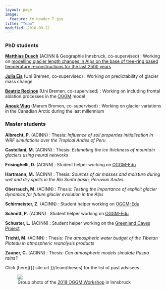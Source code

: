 ```yaml
---
layout: page
image:
  feature: fm-header-7.jpg
title: "Team"
modified: 2018-09-22
---
```


### PhD students

<b><u> <a href="http://acinn.uibk.ac.at/persons/matthias_dusch">Matthias Dusch</a></u></b> (ACINN & Geographie Innsbruck, co-supervised)
: Working on [modelling glacier length changes in Alps on the base of tree-ring based temperature reconstructions for the last 2500 years](http://acinn.uibk.ac.at/research/ice-and-climate/projects/glacier-length)

<b><u> <a href="https://www.google.com/url?sa=t&rct=j&q=&esrc=s&source=web&cd=11&ved=2ahUKEwjd5vat3M7dAhUCtIsKHYIIC40QFjAKegQIBBAB&url=https%3A%2F%2Fwww.geographie.uni-bremen.de%2Findex.php%3Foption%3Dcom_jresearch%26view%3Dmember%26task%3Dshow%26id%3D81&usg=AOvVaw1Y9ciN7wx4RrZ89nv0XAOM">Julia Eis</a></u></b> (Uni Bremen, co-supervised)
: Working on predictability of glacier mass change

<b><u> <a href="https://www.researchgate.net/profile/Beatriz_Recinos">Beatriz Recinos</a></u></b> (Uni Bremen, co-supervised)
: Working on including frontal ablation processes in the [OGGM](http://oggm.org) model

<b><u> <a href="https://www.marum.de/en/Anouk-Vlug.html">Anouk Vlug</a></u></b> (Marum Bremen, co-supervised)
: Working on glacier variations in the Canadian Arctic during the last millennium


### Master students

**Albrecht, P.** (ACINN)
: Thesis: *Influence of soil properties initialisation in WRF simulations over the Tropical Andes of Peru*

**Castellani, M.** (ACINN)
: Thesis: *Estimating the ice thickness of mountain glaciers using neural networks*

**Frisinghelli, D.** (ACINN)
: Student helper working on [OGGM-Edu](http://edu.oggm.org)

**Hartmann, M.** (ACINN)
: Thesis: *Sources of air masses and moisture during wet and dry spells in the Rio Santa basin, Peruvian Andes*

**Oberrauch, M.** (ACINN)
: Thesis: *Testing the importance of explicit glacier dynamics for future glacier evolution in the Alps*

**Schirmeister, Z.** (ACINN)
: Student helper working on [OGGM-Edu](http://edu.oggm.org)

**Schmitt, P.** (ACINN)
: Student helper working on [OGGM-Edu](http://edu.oggm.org)

**Schuster, L.** (ACINN)
: Student helper working on the [Greenland Caves Project](https://northeastgreenlandcavesproject.com/)

**Trichtl, M.** (ACINN)
: Thesis: *The atmospheric water budget of the Tibetan Plateau in atmospheric reanalysis products*

**Zauner, C.** (ACINN)
: Thesis: *Can atmospheric models simulate Puspa rains?*


Click [here]({{ site.url }}/team/theses) for the list of past advisees.

<figure>
    <a href="https://oggm.org/img/blog/3rd_workshop/group_s.jpeg"><img src="https://oggm.org/img/blog/3rd_workshop/group_s.jpeg"></a>
    <figcaption>Group photo of the <u><a href="https://oggm.org/2018/06/29/3nd-oggm-worshop-summary/">2018 OGGM Workshop</a></u> in Innsbruck</figcaption>
</figure>
